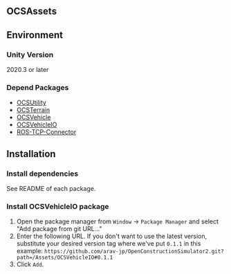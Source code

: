 ## OCSAssets

## Environment
### Unity Version
2020.3 or later
### Depend Packages
- [OCSUtility](https://github.com/arav-jp/OpenConstructionSimulator2/tree/main/Assets/OCSUtility)
- [OCSTerrain](https://github.com/arav-jp/OpenConstructionSimulator2/tree/main/Assets/OCSTerrain)
- [OCSVehicle](https://github.com/arav-jp/OpenConstructionSimulator2/tree/main/Assets/OCSVehicle)
- [OCSVehicleIO](https://github.com/arav-jp/OpenConstructionSimulator2/tree/main/Assets/OCSVehicleIO)
- [ROS-TCP-Connector](https://github.com/Unity-Technologies/ROS-TCP-Connector)

## Installation
### Install dependencies
See README of each package.

### Install OCSVehicleIO package
1. Open the package manager from `Window` -> `Package Manager` and select "Add package from git URL..."
2. Enter the following URL. If you don't want to use the latest version, substitute your desired version tag where we've put `0.1.1` in this example:
`https://github.com/arav-jp/OpenConstructionSimulator2.git?path=/Assets/OCSVehicleIO#0.1.1`
3. Click `Add`.
